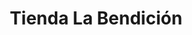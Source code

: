---
title: "Tienda La Bendición"
url: /villa-canales/tienda-la-bendicion-3a-avenida-zona-1/
shop: quiosco
---